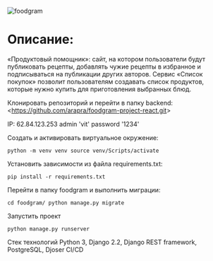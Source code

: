 ![foodgram](https://github.com/arapra/foodgram-project-react/actions/workflows/foodgram_workflow.yml/badge.svg)

# Описание:
«Продуктовый помощник»: сайт, на котором пользователи будут публиковать рецепты, добавлять чужие рецепты в избранное и подписываться на публикации других авторов. Сервис «Список покупок» позволит пользователям создавать список продуктов, которые нужно купить для приготовления выбранных блюд.


Клонировать репозиторий и перейти в папку backend:
<<https://github.com/arapra/foodgram-project-react.git>>

IP: 62.84.123.253
admin 'vit' password '1234'


Создать и активировать виртуальное окружение:

`python -m venv venv
source venv/Scripts/activate`

Установить зависимости из файла requirements.txt:

`pip install -r requirements.txt`

Перейти в папку foodgram и выполнить миграции:

`cd foodgram/
python manage.py migrate`

Запустить проект

`python manage.py runserver`


Стек технологий
Python 3, Django 2.2, Django REST framework, PostgreSQL, Djoser
CI/CD
